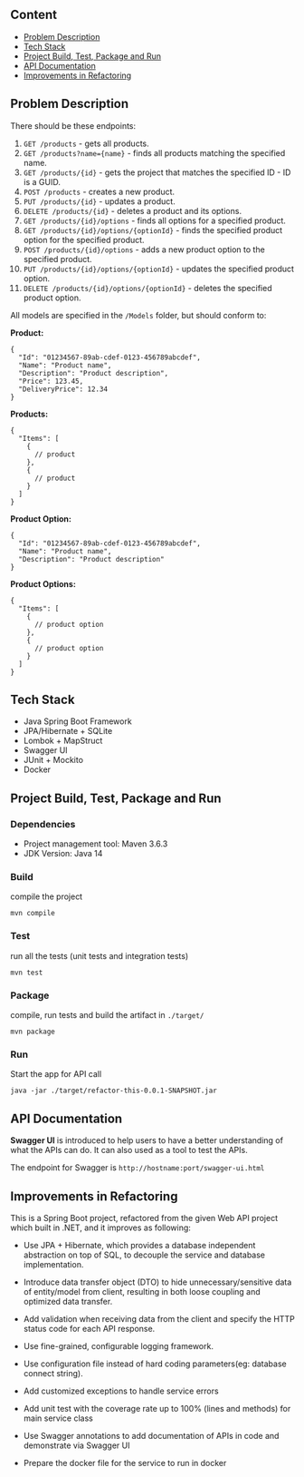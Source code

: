 
## Content
- [Problem Description](#Problem-Description)
- [Tech Stack](#Tech-Stack)
- [Project Build, Test, Package and Run](#Project-Build-Test-Package-and-Run)
- [API Documentation](#API-Documentation)
- [Improvements in Refactoring](#Improvements-in-Refactoring)


## Problem Description

There should be these endpoints:

1. `GET /products` - gets all products.
2. `GET /products?name={name}` - finds all products matching the specified name.
3. `GET /products/{id}` - gets the project that matches the specified ID - ID is a GUID.
4. `POST /products` - creates a new product.
5. `PUT /products/{id}` - updates a product.
6. `DELETE /products/{id}` - deletes a product and its options.
7. `GET /products/{id}/options` - finds all options for a specified product.
8. `GET /products/{id}/options/{optionId}` - finds the specified product option for the specified product.
9. `POST /products/{id}/options` - adds a new product option to the specified product.
10. `PUT /products/{id}/options/{optionId}` - updates the specified product option.
11. `DELETE /products/{id}/options/{optionId}` - deletes the specified product option.

All models are specified in the `/Models` folder, but should conform to:

**Product:**
```
{
  "Id": "01234567-89ab-cdef-0123-456789abcdef",
  "Name": "Product name",
  "Description": "Product description",
  "Price": 123.45,
  "DeliveryPrice": 12.34
}
```

**Products:**
```
{
  "Items": [
    {
      // product
    },
    {
      // product
    }
  ]
}
```

**Product Option:**
```
{
  "Id": "01234567-89ab-cdef-0123-456789abcdef",
  "Name": "Product name",
  "Description": "Product description"
}
```

**Product Options:**
```
{
  "Items": [
    {
      // product option
    },
    {
      // product option
    }
  ]
}
```


## Tech Stack

- Java Spring Boot Framework
- JPA/Hibernate + SQLite
- Lombok + MapStruct
- Swagger UI
- JUnit + Mockito
- Docker

## Project Build, Test, Package and Run

### Dependencies

- Project management tool: Maven 3.6.3
- JDK Version: Java 14

### Build
compile the project
```
mvn compile
```

### Test
run all the tests (unit tests and integration tests)
```
mvn test
```

### Package
compile, run tests and build the artifact in ```./target/ ```
```
mvn package
```
### Run
Start the app for API call
```
java -jar ./target/refactor-this-0.0.1-SNAPSHOT.jar
```

## API Documentation

 **Swagger UI** is introduced to help users to have a better understanding of what the APIs can do. It can also used as a tool to test the APIs.

The endpoint for Swagger is ```http://hostname:port/swagger-ui.html```

## Improvements in Refactoring

This is a Spring Boot project, refactored from the given Web API project which built in .NET,  and it improves as following:

- Use JPA + Hibernate, which provides a database independent abstraction on top of SQL, to decouple the service and database implementation.

- Introduce data transfer object (DTO) to hide unnecessary/sensitive data of entity/model from client, resulting in both loose coupling and optimized data transfer.

- Add validation when receiving data from the client and specify the HTTP status code for each API response.

- Use fine-grained, configurable logging framework.

- Use configuration file instead of hard coding parameters(eg: database connect string).

- Add customized exceptions to handle service errors

- Add unit test with the coverage rate up to 100% (lines and methods) for main service class

- Use Swagger annotations to add documentation of APIs in code and demonstrate via Swagger UI

- Prepare the docker file for the service to run in docker

